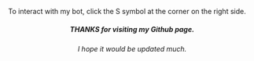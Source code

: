 <html>
<head>
<title>SUMTHING</title>
</head>
<body onload="alert('hello')">
  <p>
    To interact with my bot, click the S symbol at the corner on the right side.
  </p>
<center>
  <h5>THANKS for visiting my Github page.</h5>
  <h6>I hope it would be updated much.</h6>
</center>
<script type="text/javascript" id="susi-bot-script" data-userid="1204bb7ded2af750cc97a119d9175867" data-group="Social" data-language="en" data-skill="Sumthing" src="https://skills.susi.ai/susi-chatbot.js" >
</script>
</body>
</html>
